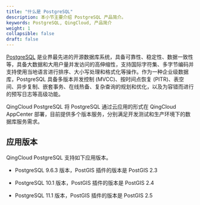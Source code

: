 ```yaml
---
title: "什么是 PostgreSQL"
description: 本小节主要介绍 PostgreSQL 产品简介。 
keywords: PostgreSQL, QingCloud, 产品简介
weight: 1
collapsible: false
draft: false
---
```


[PostgreSQL](https://www.postgresql.org/) 是业界最先进的开源数据库系统，具备可靠性、稳定性、数据一致性等，具备大数据和大用户量并发访问的高伸缩性，支持国际字符集、多字节编码并支持使用当地语言进行排序、大小写处理和格式化等操作。作为一种企业级数据库，PostgreSQL 具备多版本并发控制 (MVCC)、按时间点恢复 (PITR)、表空间、异步复制、嵌套事务、在线热备、复杂查询的规划和优化，以及为容错而进行的预写日志等高级功能。

QingCloud PostgreSQL 将 PostgreSQL 通过云应用的形式在 QingCloud AppCenter 部署，目前提供多个版本服务，分别满足开发测试和生产环境下的数据库服务需求。
  
## 应用版本

QingCloud PostgreSQL 支持如下应用版本。

- PostgreSQL 9.6.3 版本，PostGIS 插件的版本是 PostGIS 2.3
  
- PostgreSQL 10.1 版本，PostGIS 插件的版本是 PostGIS 2.4
  
- PostgreSQL 11.1 版本，PostGIS 插件的版本是 PostGIS 2.5
